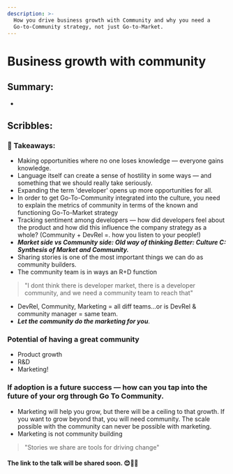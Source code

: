 ```yaml
---
description: >-
  How you drive business growth with Community and why you need a
  Go-to-Community strategy, not just Go-to-Market.
---
```


# Business growth with community

## Summary:

* 
















## Scribbles:

### 🚩 Takeaways: 

* Making opportunities where no one loses knowledge — everyone gains knowledge.
* Language itself can create a sense of hostility in some ways — and something that we should really take seriously.
* Expanding the term 'developer' opens up more opportunities for all.
* In order to get Go-To-Community integrated into the culture, you need to explain the metrics of community in terms of the known and functioning Go-To-Market strategy
* Tracking sentiment among developers — how did developers feel about the product and how did this influence the company strategy as a whole? \(Community + DevRel =. how you listen to your people!\) 
* _**Market side vs Community side: Old way of thinking  Better: Culture C: Synthesis of Market and Community.**_ 
* Sharing stories is one of the most important things we can do as community builders.
* The community team is in ways an R+D function

> "I dont think there is developer market, there is a developer community, and we need a community team to reach that"

* DevRel, Community, Marketing = all diff teams...or is DevRel & community manager = same team.
* _**Let the community do the marketing for you**_.



### Potential of having a great community

* Product growth 
* R&D 
* Marketing!



### If adoption is a future success — how can you tap into the future of your org through Go To Community.

* Marketing will help you grow, but there will be a ceiling to that growth. If you want to grow beyond that, you will need community. The scale possible with the community can never be possible with marketing.
* Marketing is not community building 

> "Stories we share are tools for driving change"





#### The link to the talk will be shared soon. 😊👋🏼




